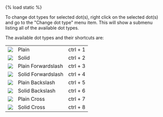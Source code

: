 {% load static %}

To change dot types for selected dot(s), right click on the selected dot(s) and go to the "Change dot type" menu item. This will show a submenu listing all of the available dot types.

The available dot types and their shortcuts are:

<table>
    <tr>
        <td><img src="{% static 'img/dot-plain.png' %}"></td>
        <td>Plain</td>
        <td>ctrl + 1</td>
    </tr>
    <tr>
        <td><img src="{% static 'img/dot-solid.png' %}"></td>
        <td>Solid</td>
        <td>ctrl + 2</td>
    </tr>
    <tr>
        <td><img src="{% static 'img/dot-plain-forwardslash.png' %}"></td>
        <td>Plain Forwardslash</td>
        <td>ctrl + 3</td>
    </tr>
    <tr>
        <td><img src="{% static 'img/dot-solid-forwardslash.png' %}"></td>
        <td>Solid Forwardslash</td>
        <td>ctrl + 4</td>
    </tr>
    <tr>
        <td><img src="{% static 'img/dot-plain-backslash.png' %}"></td>
        <td>Plain Backslash</td>
        <td>ctrl + 5</td>
    </tr>
    <tr>
        <td><img src="{% static 'img/dot-solid-backslash.png' %}"></td>
        <td>Solid Backslash</td>
        <td>ctrl + 6</td>
    </tr>
    <tr>
        <td><img src="{% static 'img/dot-plain-x.png' %}"></td>
        <td>Plain Cross</td>
        <td>ctrl + 7</td>
    </tr>
    <tr>
        <td><img src="{% static 'img/dot-solid-x.png' %}"></td>
        <td>Solid Cross</td>
        <td>ctrl + 8</td>
    </tr>
</table>
